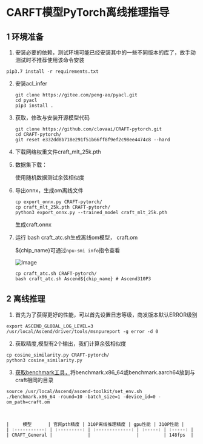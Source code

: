 # CARFT模型PyTorch离线推理指导

## 1 环境准备 

1. 安装必要的依赖，测试环境可能已经安装其中的一些不同版本的库了，故手动测试时不推荐使用该命令安装  

```
pip3.7 install -r requirements.txt  
```

2. 安装acl_infer

   ```
   git clone https://gitee.com/peng-ao/pyacl.git
   cd pyacl
   pip3 install .
   ```

3. 获取，修改与安装开源模型代码  

   ```
   git clone https://github.com/clovaai/CRAFT-pytorch.git
   cd CRAFT-pytorch/
   git reset e332dd8b718e291f51b66ff8f9ef2c98ee4474c8 --hard
   ```

4. 下载网络权重文件craft_mlt_25k.pth

5. 数据集下载：

   使用随机数据测试余弦相似度

6. 导出onnx，生成om离线文件

   ```
   cp export_onnx.py CRAFT-pytorch/
   cp craft_mlt_25k.pth CRAFT-pytorch/
   python3 export_onnx.py --trained_model craft_mlt_25k.pth
   ```

   生成craft.onnx

7. 运行 bash craft_atc.sh生成离线om模型， craft.om

   ${chip_name}可通过`npu-smi info`指令查看
   
    ![Image](https://gitee.com/ascend/ModelZoo-PyTorch/raw/master/ACL_PyTorch/images/310P3.png)

   ```
   cp craft_atc.sh CRAFT-pytorch/
   bash craft_atc.sh Ascend${chip_name} # Ascend310P3
   ```

   

## 2 离线推理 

1. 首先为了获得更好的性能，可以首先设置日志等级，商发版本默认ERROR级别

```
export ASCEND_GLOBAL_LOG_LEVEL=3
/usr/local/Ascend/driver/tools/msnpureport -g error -d 0
```

2. 获取精度,模型有2个输出，我们计算余弦相似度

```
cp cosine_similarity.py CRAFT-pytorch/
python3 cosine_similarity.py
```

3. [获取benchmark工具，](https://gitee.com/ascend/cann-benchmark/tree/master/infer)将benchmark.x86_64或benchmark.aarch64放到与craft相同的目录

```
source /usr/local/Ascend/ascend-toolkit/set_env.sh 
./benchmark.x86_64 -round=10 -batch_size=1 -device_id=0 -om_path=craft.om 
```



```
   

|     模型      | 官网pth精度 | 310P离线推理精度 | gpu性能 | 310P性能 |
| :-----------: | :---------: | :-------------: | :-----: | :-----: |
| CRAFT_General |             |                 |         | 148fps  |

```